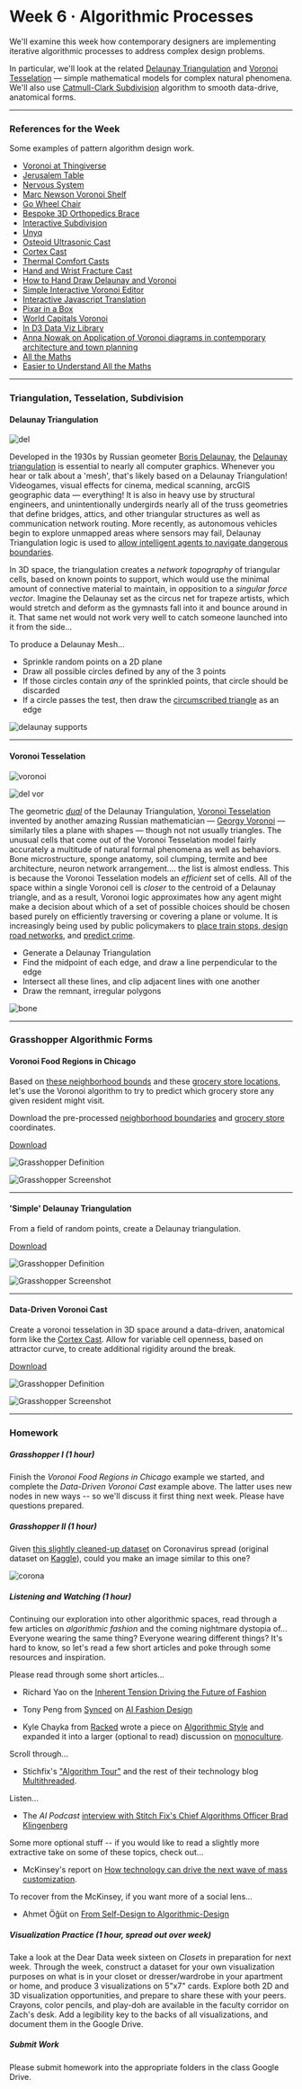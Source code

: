 # Week 6 · Algorithmic Processes

We'll examine this week how contemporary designers are implementing iterative algorithmic processes to address complex design problems.

In particular, we'll look at the related [Delaunay Triangulation](https://en.wikipedia.org/wiki/Delaunay_triangulation) and [Voronoi Tesselation](https://en.wikipedia.org/wiki/Voronoi_diagram) — simple mathematical models for complex natural phenomena. We'll also use [Catmull-Clark Subdivision](https://en.wikipedia.org/wiki/Catmull–Clark_subdivision_surface) algorithm to smooth data-drive, anatomical forms.

-----

### References for the Week

Some examples of pattern algorithm design work.

- [Voronoi at Thingiverse](https://www.thingiverse.com/search?q=voronoi)
- [Jerusalem Table](https://www.core77.com/projects/39363/Jerusalem-Tables)
- [Nervous System](https://n-e-r-v-o-u-s.com/projects/)
- [Marc Newson Voronoi Shelf](http://marc-newson.com/voronoi-shelf/)
- [Go Wheel Chair](http://layerdesign.com/projects/go/)
- [Bespoke 3D Orthopedics Brace](https://www.youtube.com/watch?v=OGRkNexY3N8)
- [Interactive Subdivision](https://www.khanacademy.org/partner-content/pixar/modeling-character/modeling-subdivision/p/interactive-subdivision-in-3d)
- [Unyq](http://unyq.com/en-us/us/)
- [Osteoid Ultrasonic Cast](https://competition.adesignaward.com/design.php?ID=34151)
- [Cortex Cast](http://www.evilldesign.com/cortex)
- [Thermal Comfort Casts](https://3dprint.com/192877/3d-printed-cast-thermal-comfort/)
- [Hand and Wrist Fracture Cast](http://www.machiningnews.com/2017/06/real-world-test-of-3d-printed-cast-for-hand-fracture/)
- [How to Hand Draw Delaunay and Voronoi](http://765.blogspot.com/2009/09/how-to-draw-voronoi-diagram.html)
- [Simple Interactive Voronoi Editor](http://www.sygreer.com/projects/voronoi/)
- [Interactive Javascript Translation](http://paperjs.org/examples/voronoi/)
- [Pixar in a Box](https://www.khanacademy.org/partner-content/pixar)
- [World Capitals Voronoi](https://www.jasondavies.com/maps/voronoi/capitals/)
- [In D3 Data Viz Library](https://github.com/d3/d3-delaunay)
- [Anna Nowak on Application of Voronoi diagrams in contemporary architecture and town planning](https://yadda.icm.edu.pl/baztech/element/bwmeta1.element.baztech-5259df1a-e1f7-442f-a68c-10c0c2b35c96/c/chmot62_06.pdf)
- [All the Maths](http://cgl.uni-jena.de/pub/Workshops/WebHome/cgl12new.pdf)
- [Easier to Understand All the Maths](https://meemoo.org/blog/2014-07-14-noflo-geometry)


-----


### Triangulation, Tesselation, Subdivision

#### Delaunay Triangulation

![del](https://i.pinimg.com/originals/76/c1/a2/76c1a2a0222ff50861797b6152db8aa2.jpg)

Developed in the 1930s by Russian geometer [Boris Delaunay](https://en.wikipedia.org/wiki/Boris_Delaunay), the [Delaunay triangulation](https://en.wikipedia.org/wiki/Delaunay_triangulation) is essential to nearly all computer graphics. Whenever you hear or talk about a 'mesh', that's likely based on a Delaunay Triangulation! Videogames, visual effects for cinema, medical scanning, arcGIS geographic data — everything! It is also in heavy use by structural engineers, and unintentionally undergirds nearly all of the truss geometries that define bridges, attics, and other triangular structures as well as communication network routing. More recently, as autonomous vehicles begin to explore unmapped areas where sensors may fail, Delaunay Triangulation logic is used to [allow intelligent agents to navigate dangerous boundaries](https://en.wikipedia.org/wiki/Constrained_Delaunay_triangulation). 

In 3D space, the triangulation creates a *network topography* of triangular cells, based on known points to support, which would use the minimal amount of connective material to maintain, in opposition to a *singular force vector*. Imagine the Delaunay set as the circus net for trapeze artists, which would stretch and deform as the gymnasts fall into it and bounce around in it. That same net would not work very well to catch someone launched into it from the side...

To produce a Delaunay Mesh...

- Sprinkle random points on a 2D plane
- Draw all possible circles defined by any of the 3 points
- If those circles contain *any* of the sprinkled points, that circle should be discarded
- If a circle passes the test, then draw the [circumscribed triangle](https://en.wikipedia.org/wiki/Circumscribed_circle) as an edge

![delaunay supports](delSample.jpg)

-----

#### Voronoi Tesselation

![voronoi](http://datagenetics.com/blog/may12017/anim2.gif)

![del vor](http://meemoo.org/images/delaunay_voronoi_dual.gif)

The geometric [*dual*](https://en.wikipedia.org/wiki/Dual_polyhedron) of the Delaunay Triangulation, [Voronoi Tesselation](https://en.wikipedia.org/wiki/Voronoi_diagram) invented by another amazing Russian mathematician — [Georgy Voronoi](https://en.wikipedia.org/wiki/Georgy_Voronoy) — similarly tiles a plane with shapes — though not not usually triangles. The unusual cells that come out of the Voronoi Tesselation model fairly accurately a multitude of natural formal phenomena as well as behaviors. Bone microstructure, sponge anatomy, soil clumping, termite and bee architecture, neuron network arrangement.... the list is almost endless. This is because the Voronoi Tesselation models an *efficient* set of cells. All of the space within a single Voronoi cell is *closer* to the centroid of a Delaunay triangle, and as a result, Voronoi logic approximates how any agent might make a decision about which of a set of possible choices should be chosen based purely on efficiently traversing or covering a plane or volume. It is increasingly being used by public policymakers to [place train stops, design road networks](http://datagenetics.com/blog/may12017/index.html), and [predict crime](https://www.tandfonline.com/doi/abs/10.1080/00330124.2017.1288578?scroll=top&needAccess=true&journalCode=rtpg20).

- Generate a Delaunay Triangulation
- Find the midpoint of each edge, and draw a line perpendicular to the edge
- Intersect all these lines, and clip adjacent lines with one another
- Draw the remnant, irregular polygons

![bone](https://afinemesh.files.wordpress.com/2014/04/printed-voronoi.jpg)


-----


### Grasshopper Algorithmic Forms

#### Voronoi Food Regions in Chicago

Based on [these neighborhood bounds](https://data.cityofchicago.org/Facilities-Geographic-Boundaries/Boundaries-Neighborhoods/bbvz-uum9) and these [grocery store locations](https://data.cityofchicago.org/Community-Economic-Development/Grocery-Stores-2013/53t8-wyrc), let's use the Voronoi algorithm to try to predict which grocery store any given resident might visit.

Download the pre-processed [neighborhood boundaries](neighborhoodDiscontinuities.txt) and [grocery store](groceryStores.csv) coordinates.

[Download](grocery-definition.gh)

![Grasshopper Definition](grocery-grasshopper.png)

![Grasshopper Screenshot](grocery-screenshot.png)

-----

#### 'Simple' Delaunay Triangulation

From a field of random points, create a Delaunay triangulation.

[Download](delaunay-definition.gh)

![Grasshopper Definition](delaunay-grasshopper.png)

![Grasshopper Screenshot](delaunay-screenshot.png)

-----

#### Data-Driven Voronoi Cast

Create a voronoi tesselation in 3D space around a data-driven, anatomical form like the [Cortex Cast](https://www.evilldesign.com/cortex). Allow for variable cell openness, based on attractor curve, to create additional rigidity around the break.

[Download](voronoi-cast-definition-updated.gh)

![Grasshopper Definition](voronoi-cast-grasshopper-updated.png)

![Grasshopper Screenshot](voronoi-cast-screenshot.png)


-----


### Homework

##### Grasshopper I (1 hour)

Finish the *Voronoi Food Regions in Chicago* example we started, and complete the *Data-Driven Voronoi Cast* example above. The latter uses new nodes in new ways -- so we'll discuss it first thing next week. Please have questions prepared.

##### Grasshopper II (1 hour)

Given [this slightly cleaned-up dataset](corona.csv) on Coronavirus spread (original dataset on [Kaggle](https://www.kaggle.com/sudalairajkumar/novel-corona-virus-2019-dataset)), could you make an image similar to this one?

![corona](corona.png)

##### Listening and Watching (1 hour)

Continuing our exploration into other algorithmic spaces, read through a few articles on *algorithmic fashion* and the coming nightmare dystopia of... Everyone wearing the same thing? Everyone wearing different things? It's hard to know, so let's read a few short articles and poke through some resources and inspiration. 

Please read through some short articles...

- Richard Yao on the [Inherent Tension Driving the Future of Fashion](https://medium.com/ipg-media-lab/the-inherent-tension-driving-the-future-of-fashion-b9481d8daee3)

- Tony Peng from [Synced](https://syncedreview.com) on [AI Fashion Design](https://syncedreview.com/2019/04/04/is-the-fashion-world-ready-for-ai-designed-dresses/)

- Kyle Chayka from [Racked](https://www.vox.com/racked-on-vox) wrote a piece on [Algorithmic Style](https://www.vox.com/2018/4/17/17219166/fashion-style-algorithm-amazon-echo-look) and expanded it into a larger (optional to read) discussion on [monoculture](https://www.vox.com/the-goods/2019/12/17/21024439/monoculture-algorithm-netflix-spotify). 

Scroll through...

- Stichfix's ["Algorithm Tour"](https://algorithms-tour.stitchfix.com) and the rest of their technology blog [Multithreaded](https://multithreaded.stitchfix.com).

Listen...

- The *AI Podcast* [interview with Stitch Fix's Chief Algorithms Officer Brad Klingenberg](https://www.stitcher.com/podcast/ai-podcast/the-ai-podcast/e/62476881)

Some more optional stuff -- if you would like to read a slightly more extractive take on some of these topics, check out...

- McKinsey's report on [How technology can drive the next wave of mass customization](https://www.mckinsey.com/~/media/mckinsey/dotcom/client_service/bto/pdf/mobt32_02-09_masscustom_r4.ashx).

To recover from the McKinsey, if you want more of a social lens...

- Ahmet Öğüt on [From Self-Design to Algorithmic-Design](https://www.e-flux.com/journal/98/256669/from-self-design-to-algorithmic-design/)

##### Visualization Practice (1 hour, spread out over week)

Take a look at the Dear Data week sixteen on *Closets* in preparation for next week. Through the week, construct a dataset for your own visualization purposes on what is in your closet or dresser/wardrobe in your apartment or home, and produce 3 visualizations on 5"x7" cards. Explore both 2D and 3D visualization opportunities, and prepare to share these with your peers. Crayons, color pencils, and play-doh are available in the faculty corridor on Zach's desk. Add a legibility key to the backs of all visualizations, and document them in the Google Drive.

##### Submit Work

Please submit homework into the appropriate folders in the class Google Drive.